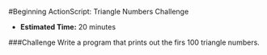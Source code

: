 #Beginning ActionScript: Triangle Numbers Challenge 


* **Estimated Time:** 20 minutes

###Challenge
Write a program that prints out the firs 100 triangle numbers.
